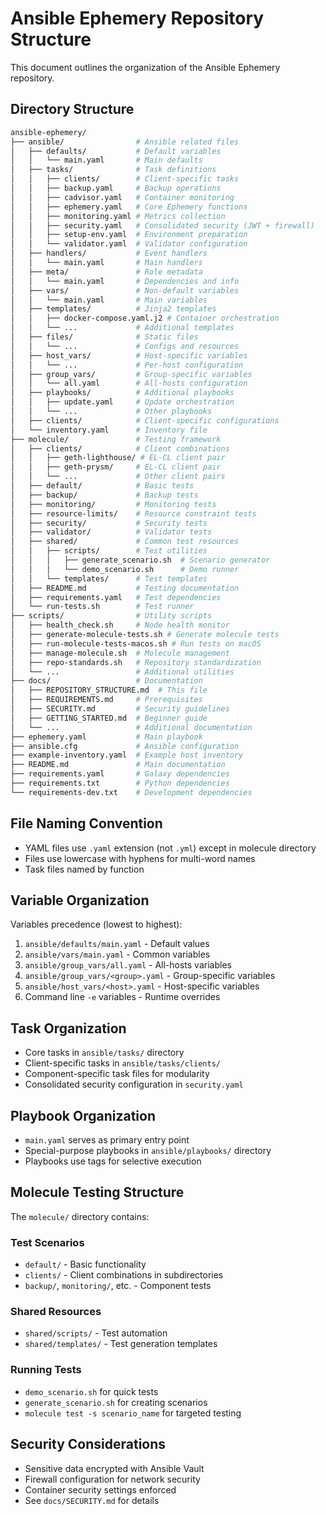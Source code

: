 # Ansible Ephemery Repository Structure

This document outlines the organization of the Ansible Ephemery repository.

## Directory Structure

```bash
ansible-ephemery/
├── ansible/                # Ansible related files
│   ├── defaults/           # Default variables
│   │   └── main.yaml       # Main defaults
│   ├── tasks/              # Task definitions
│   │   ├── clients/        # Client-specific tasks
│   │   ├── backup.yaml     # Backup operations
│   │   ├── cadvisor.yaml   # Container monitoring
│   │   ├── ephemery.yaml   # Core Ephemery functions
│   │   ├── monitoring.yaml # Metrics collection
│   │   ├── security.yaml   # Consolidated security (JWT + firewall)
│   │   ├── setup-env.yaml  # Environment preparation
│   │   └── validator.yaml  # Validator configuration
│   ├── handlers/           # Event handlers
│   │   └── main.yaml       # Main handlers
│   ├── meta/               # Role metadata
│   │   └── main.yaml       # Dependencies and info
│   ├── vars/               # Non-default variables
│   │   └── main.yaml       # Main variables
│   ├── templates/          # Jinja2 templates
│   │   ├── docker-compose.yaml.j2 # Container orchestration
│   │   └── ...             # Additional templates
│   ├── files/              # Static files
│   │   └── ...             # Configs and resources
│   ├── host_vars/          # Host-specific variables
│   │   └── ...             # Per-host configuration
│   ├── group_vars/         # Group-specific variables
│   │   └── all.yaml        # All-hosts configuration
│   ├── playbooks/          # Additional playbooks
│   │   ├── update.yaml     # Update orchestration
│   │   └── ...             # Other playbooks
│   ├── clients/            # Client-specific configurations
│   └── inventory.yaml      # Inventory file
├── molecule/               # Testing framework
│   ├── clients/            # Client combinations
│   │   ├── geth-lighthouse/ # EL-CL client pair
│   │   ├── geth-prysm/     # EL-CL client pair
│   │   └── ...             # Other client pairs
│   ├── default/            # Basic tests
│   ├── backup/             # Backup tests
│   ├── monitoring/         # Monitoring tests
│   ├── resource-limits/    # Resource constraint tests
│   ├── security/           # Security tests
│   ├── validator/          # Validator tests
│   ├── shared/             # Common test resources
│   │   ├── scripts/        # Test utilities
│   │   │   ├── generate_scenario.sh  # Scenario generator
│   │   │   └── demo_scenario.sh      # Demo runner
│   │   └── templates/      # Test templates
│   ├── README.md           # Testing documentation
│   ├── requirements.yaml   # Test dependencies
│   └── run-tests.sh        # Test runner
├── scripts/                # Utility scripts
│   ├── health_check.sh     # Node health monitor
│   ├── generate-molecule-tests.sh # Generate molecule tests
│   ├── run-molecule-tests-macos.sh # Run tests on macOS
│   ├── manage-molecule.sh  # Molecule management
│   ├── repo-standards.sh   # Repository standardization
│   └── ...                 # Additional utilities
├── docs/                   # Documentation
│   ├── REPOSITORY_STRUCTURE.md  # This file
│   ├── REQUIREMENTS.md     # Prerequisites
│   ├── SECURITY.md         # Security guidelines
│   ├── GETTING_STARTED.md  # Beginner guide
│   └── ...                 # Additional documentation
├── ephemery.yaml           # Main playbook
├── ansible.cfg             # Ansible configuration
├── example-inventory.yaml  # Example host inventory
├── README.md               # Main documentation
├── requirements.yaml       # Galaxy dependencies
├── requirements.txt        # Python dependencies
└── requirements-dev.txt    # Development dependencies
```

## File Naming Convention

- YAML files use `.yaml` extension (not `.yml`) except in molecule directory
- Files use lowercase with hyphens for multi-word names
- Task files named by function

## Variable Organization

Variables precedence (lowest to highest):

1. `ansible/defaults/main.yaml` - Default values
2. `ansible/vars/main.yaml` - Common variables
3. `ansible/group_vars/all.yaml` - All-hosts variables
4. `ansible/group_vars/<group>.yaml` - Group-specific variables
5. `ansible/host_vars/<host>.yaml` - Host-specific variables
6. Command line `-e` variables - Runtime overrides

## Task Organization

- Core tasks in `ansible/tasks/` directory
- Client-specific tasks in `ansible/tasks/clients/`
- Component-specific task files for modularity
- Consolidated security configuration in `security.yaml`

## Playbook Organization

- `main.yaml` serves as primary entry point
- Special-purpose playbooks in `ansible/playbooks/` directory
- Playbooks use tags for selective execution

## Molecule Testing Structure

The `molecule/` directory contains:

### Test Scenarios

- `default/` - Basic functionality
- `clients/` - Client combinations in subdirectories
- `backup/`, `monitoring/`, etc. - Component tests

### Shared Resources

- `shared/scripts/` - Test automation
- `shared/templates/` - Test generation templates

### Running Tests

- `demo_scenario.sh` for quick tests
- `generate_scenario.sh` for creating scenarios
- `molecule test -s scenario_name` for targeted testing

## Security Considerations

- Sensitive data encrypted with Ansible Vault
- Firewall configuration for network security
- Container security settings enforced
- See `docs/SECURITY.md` for details
